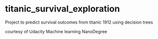 # titanic_survival_exploration
Project to predict survival outcomes from titanic 1912 using decision trees

courtesy of Udacity Machine learning NanoDegree
